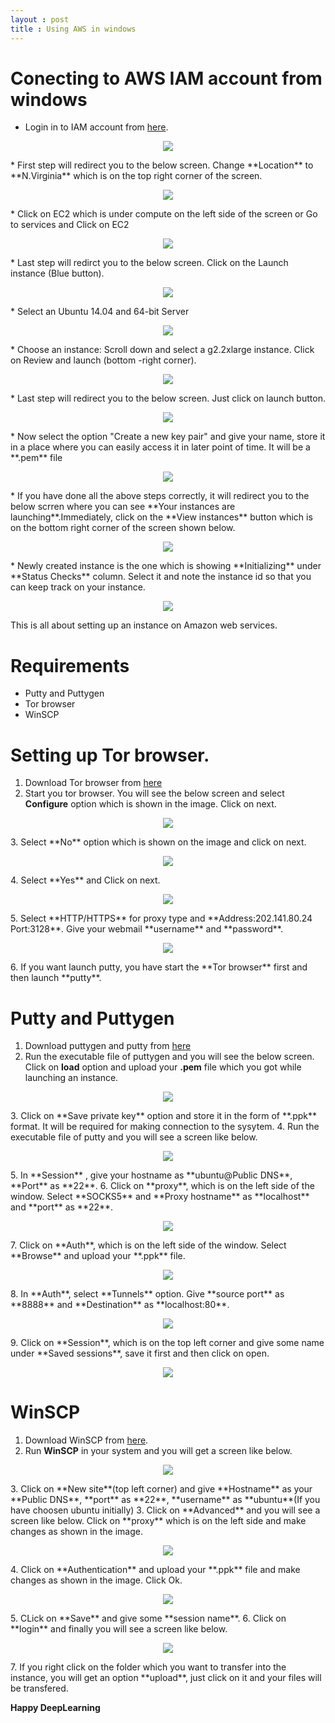```yaml
---
layout : post
title : Using AWS in windows
---
```


# Conecting to AWS IAM account from windows

* Login in to IAM account from [here](https://ee622.signin.aws.amazon.com/console).
<p align="center">
  <img src="/images/AWS/I_1.PNG"/>
</p>
* First step will redirect you to the below screen. Change **Location** to **N.Virginia** which is on the top right corner of the screen.
<p align="center">
  <img src="/images/AWS/I_2.PNG"/>
</p>
* Click on EC2 which is under compute on the left side of the screen or Go to services and Click on EC2
<p align="center">
  <img src="/images/AWS/I_3.png"/>
</p>
* Last step will redirct you to the below screen. Click on the Launch instance (Blue button).
<p align="center">
  <img src="/images/AWS/I_4.PNG"/>
</p>
* Select an Ubuntu 14.04 and 64-bit Server 
<p align="center">
  <img src="/images/AWS/I_5.PNG"/>
</p>
* Choose an instance: Scroll down and select a g2.2xlarge instance. Click on Review and launch (bottom -right corner).
<p align="center">
  <img src="/images/AWS/I_6.PNG"/>
</p>
* Last step will redirect you to the below screen. Just click on launch button.
<p align="center">
  <img src="/images/AWS/I_7.PNG"/>
</p>
* Now select the option "Create a new key pair" and give your name, store it in a place where you can easily access it in later point of time. It will be a **.pem** file
<p align="center">
  <img src="/images/AWS/I_8.PNG"/>
</p>
* If you have done all the above steps correctly, it will redirect you to the below scrren where you can see **Your instances are launching**.Immediately, click on the **View instances** button which is on the bottom right corner of the screen shown below.
<p align="center">
  <img src="/images/AWS/I_9.png"/>
</p>
* Newly created instance is the one which is showing **Initializing** under **Status Checks** column. Select it and note the instance id so that you can keep track on your instance. 
<p align="center">
  <img src="/images/AWS/I_10.PNG"/>
</p>
This is all about setting up an instance on Amazon web services.

# Requirements
* Putty and Puttygen
* Tor browser
* WinSCP

# Setting up Tor browser.
1. Download Tor browser from [here](https://www.torproject.org/download/download-easy.html.en)
2. Start you tor browser. You will see the below screen and select **Configure** option which is shown in the image. Click on next.
<p align="center">
  <img src="/images/AWS/Tor_1.PNG"/>
</p>
3. Select **No** option which is shown on the image and click on next.
<p align="center">
  <img src="/images/AWS/Tor_2.PNG"/>
</p>
4. Select **Yes** and Click on next.
<p align="center">
  <img src="/images/AWS/Tor_3.PNG"/>
</p>
5. Select **HTTP/HTTPS** for proxy type and **Address:202.141.80.24 Port:3128**. Give your webmail **username** and **password**.
<p align="center">
  <img src="/images/AWS/Tor_4.PNG"/>
</p>
6. If you want launch putty, you have start the **Tor browser** first and then launch **putty**.

# Putty and Puttygen
1. Download puttygen and putty from [here](https://winscp.net/eng/download.php)
2. Run the executable file of puttygen and you will see the below screen. Click on **load** option and upload your **.pem** file which you got while launching an instance.
<p align="center">
  <img src="/images/AWS/puttygen.PNG"/>
</p>
3. Click on **Save private key** option and store it in the form of **.ppk** format. It will be required for making connection to the sysytem.
4. Run the executable file of putty and you will see a screen like below.
<p align="center">
  <img src="/images/AWS/Putty_1.PNG"/>
</p>
5. In **Session** , give your hostname as **ubuntu@Public DNS**, **Port** as **22**. 
6. Click on **proxy**, which is on the left side of the window. Select **SOCKS5** and **Proxy hostname** as **localhost** and **port** as **22**.
<p align="center">
  <img src="/images/AWS/Putty_2.PNG"/>
</p>
7. Click on **Auth**, which is on the left side of the window. Select **Browse** and upload your **.ppk** file.
<p align="center">
  <img src="/images/AWS/Putty_3.PNG"/>
</p>
8. In **Auth**, select **Tunnels** option. Give **source port** as **8888** and **Destination** as **localhost:80**.
<p align="center">
  <img src="/images/AWS/Putty_4.PNG"/>
</p>
9. Click on **Session**, which is on the top left corner and give some name under **Saved sessions**, save it first and then click on open.
<p align="center">
  <img src="/images/AWS/Putty_5.PNG"/>
</p>

# WinSCP
1. Download WinSCP from [here](https://winscp.net/eng/download.php).
2. Run **WinSCP** in your system and you will get a screen like below.
<p align="center">
  <img src="/images/AWS/W_1.PNG"/>
</p>
3. Click on **New site**(top left corner) and give **Hostname** as your **Public DNS**, **port** as **22**, **username** as **ubuntu**(If you have choosen ubuntu initially)
3. Click on **Advanced** and you will see a screen like below. Click on **proxy** which is on the left side and make changes as shown in the image.
<p align="center">
  <img src="/images/AWS/W_2.PNG"/>
</p>
4. Click on **Authentication** and upload your **.ppk** file and make changes as shown in the image. Click Ok.
<p align="center">
  <img src="/images/AWS/W_3.PNG"/>
</p>
5. CLick on **Save** and give some **session name**.
6. Click on **login** and finally you will see a screen like below.
<p align="center">
  <img src="/images/AWS/W_4.PNG"/>
</p>
7. If you right click on the folder which you want to transfer into the instance, you will get an option **upload**, just click on it and your files will be transfered.


**Happy DeepLearning**


